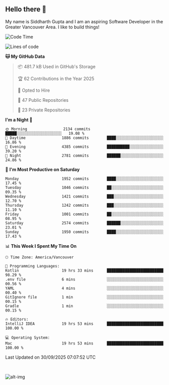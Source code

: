 ## Hello there :wave:

My name is Siddharth Gupta and I am an aspiring Software Developer in the Greater Vancouver Area. I like to build things!

<!-- ![gif](https://github.com/siddg97/siddg97/blob/master/dino.gif) -->

<!--START_SECTION:waka-->
![Code Time](http://img.shields.io/badge/Code%20Time-2%2C101%20hrs%2023%20mins-blue)

![Lines of code](https://img.shields.io/badge/From%20Hello%20World%20I%27ve%20Written-15.8%20million%20lines%20of%20code-blue)

**🐱 My GitHub Data** 

> 📦 481.7 kB Used in GitHub's Storage 
 > 
> 🏆 62 Contributions in the Year 2025
 > 
> 💼 Opted to Hire
 > 
> 📜 47 Public Repositories 
 > 
> 🔑 23 Private Repositories 
 > 
**I'm a Night 🦉** 

```text
🌞 Morning                2134 commits        █████░░░░░░░░░░░░░░░░░░░░   19.08 % 
🌆 Daytime                1886 commits        ████░░░░░░░░░░░░░░░░░░░░░   16.86 % 
🌃 Evening                4385 commits        ██████████░░░░░░░░░░░░░░░   39.20 % 
🌙 Night                  2781 commits        ██████░░░░░░░░░░░░░░░░░░░   24.86 % 
```
📅 **I'm Most Productive on Saturday** 

```text
Monday                   1952 commits        ████░░░░░░░░░░░░░░░░░░░░░   17.45 % 
Tuesday                  1046 commits        ██░░░░░░░░░░░░░░░░░░░░░░░   09.35 % 
Wednesday                1421 commits        ███░░░░░░░░░░░░░░░░░░░░░░   12.70 % 
Thursday                 1242 commits        ███░░░░░░░░░░░░░░░░░░░░░░   11.10 % 
Friday                   1001 commits        ██░░░░░░░░░░░░░░░░░░░░░░░   08.95 % 
Saturday                 2574 commits        ██████░░░░░░░░░░░░░░░░░░░   23.01 % 
Sunday                   1950 commits        ████░░░░░░░░░░░░░░░░░░░░░   17.43 % 
```


📊 **This Week I Spent My Time On** 

```text
🕑︎ Time Zone: America/Vancouver

💬 Programming Languages: 
Kotlin                   19 hrs 33 mins      █████████████████████████   98.29 % 
.env file                6 mins              ░░░░░░░░░░░░░░░░░░░░░░░░░   00.56 % 
YAML                     4 mins              ░░░░░░░░░░░░░░░░░░░░░░░░░   00.40 % 
GitIgnore file           1 min               ░░░░░░░░░░░░░░░░░░░░░░░░░   00.15 % 
Gradle                   1 min               ░░░░░░░░░░░░░░░░░░░░░░░░░   00.15 % 

🔥 Editors: 
IntelliJ IDEA            19 hrs 53 mins      █████████████████████████   100.00 % 

💻 Operating System: 
Mac                      19 hrs 53 mins      █████████████████████████   100.00 % 
```


 Last Updated on 30/09/2025 07:07:52 UTC
<!--END_SECTION:waka-->

<br>

![alt-img](https://github-readme-stats.vercel.app/api?username=siddg97&count_private=true&theme=nightowl&show_icons=true)

